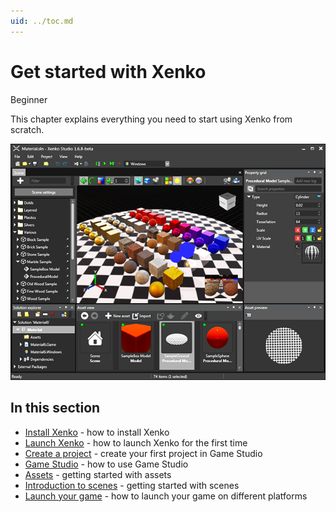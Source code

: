 ```yaml
---
uid: ../toc.md
---
```

# Get started with Xenko

<span class="label label-doc-level">Beginner</span>

This chapter explains everything you need to start using Xenko from scratch. 

![Game Studio](media/get-started.png)

## In this section

* [Install Xenko](install-xenko.md) - how to install Xenko
* [Launch Xenko](launch-Xenko.md) - how to launch Xenko for the first time
* [Create a project](create-a-project.md) - create your first project in Game Studio
* [Game Studio](../game-studio/index.md) - how to use Game Studio
* [Assets](../game-studio/assets.md) - getting started with assets
* [Introduction to scenes](../game-studio/scenes.md) - getting started with scenes
* [Launch your game](launch-a-game.md) - how to launch your game on different platforms